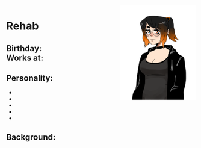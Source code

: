 <img src = "https://github.com/Pixelmation/Monster_Chan/blob/master/Images/rehab.png" width = 40% height = 40% align = "right">

<h1>
  Rehab
</h1>

<h2>
  Birthday: <br>
  Works at: 
</h2>

<h2>
  Personality:
</h2>

<ul>
  <li></li>
  <li></li>
  <li></li>
  <li></li>
  <li></li>
</ul>

<h2>
  Background:
</h2>

<p>
  
</p>

<p>
  
</p>
